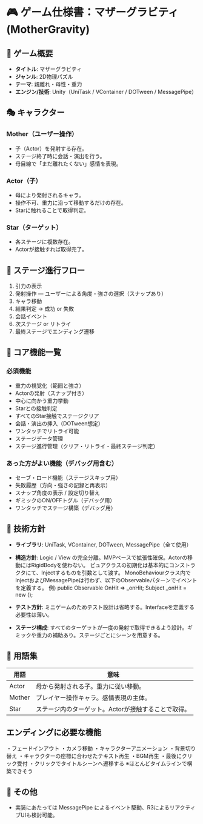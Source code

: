 # 🎮 ゲーム仕様書：マザーグラビティ (MotherGravity)

## 🌌 ゲーム概要

- **タイトル**: マザーグラビティ
- **ジャンル**: 2D物理パズル
- **テーマ**: 親離れ・母性・重力
- **エンジン/技術**: Unity（UniTask / VContainer / DOTween / MessagePipe）

## 🎭 キャラクター

### Mother（ユーザー操作）
- 子（Actor）を発射する存在。
- ステージ終了時に会話・演出を行う。
- 母目線で「まだ離れたくない」感情を表現。

### Actor（子）
- 母により発射されるキャラ。
- 操作不可、重力に沿って移動するだけの存在。
- Starに触れることで取得判定。

### Star（ターゲット）
- 各ステージに複数存在。
- Actorが接触すれば取得完了。

## 🔁 ステージ進行フロー

1. 引力の表示
2. 発射操作 — ユーザーによる角度・強さの選択（スナップあり）
3. キャラ移動
4. 結果判定 → 成功 or 失敗
5. 会話イベント
6. 次ステージ or リトライ
7. 最終ステージでエンディング遷移

## 🧱 コア機能一覧

### 必須機能
-  重力の視覚化（範囲と強さ）
-  Actorの発射（スナップ付き）
-  中心に向かう重力挙動
-  Starとの接触判定
-  すべてのStar接触でステージクリア
-  会話・演出の挿入（DOTween想定）
-  ワンタッチでリトライ可能
-  ステージデータ管理
-  ステージ進行管理（クリア・リトライ・最終ステージ判定）

### あった方がよい機能（デバッグ用含む）
-  セーブ・ロード機能（ステージスキップ用）
-  失敗履歴（方向・強さの記録と再表示）
-  スナップ角度の表示 / 設定切り替え
-  ギミックのON/OFFトグル（デバッグ用）
-  ワンタッチでステージ構築（デバッグ用）

## 🔧 技術方針

- **ライブラリ**: UniTask, VContainer, DOTween, MessagePipe（全て使用）

- **構造方針**: 
Logic / View の完全分離。MVPベースで拡張性確保。Actorの移動にはRigidBodyを使わない。
ピュアクラスの初期化は基本的にコンストラクタにて、Injectするものを引数として渡す。
MonoBehaviourクラス内でInjectおよびMessagePipeは行わず、以下のObservableパターンでイベントを定義する。
例)
public Observable<Unit> OnHit => _onHit;
Subject<Unit> _onHit = new ();

- **テスト方針**: ミニゲームのためテスト設計は省略する。Interfaceを定義する必要性は薄い。

- **ステージ構成**: すべてのターゲットが一度の発射で取得できるよう設計。ギミックや重力の補助あり。ステージごとにシーンを用意する。

## 🧠 用語集

| 用語   | 意味 |
|--------|------|
| Actor  | 母から発射される子。重力に従い移動。 |
| Mother | プレイヤー操作キャラ。感情表現の主体。 |
| Star   | ステージ内のターゲット。Actorが接触することで取得。 |

## エンディングに必要な機能
・フェードインアウト
・カメラ移動
・キャラクターアニメーション
・背景切り替え
・キャラクターの座標に合わせたテキスト再生
・BGM再生
・最後にクリック受付
・クリックでタイトルシーンへ遷移する
※ほとんどタイムラインで構築できそう

## 📂 その他

- 実装にあたっては MessagePipe によるイベント駆動、R3によるリアクティブUIも検討可能。
